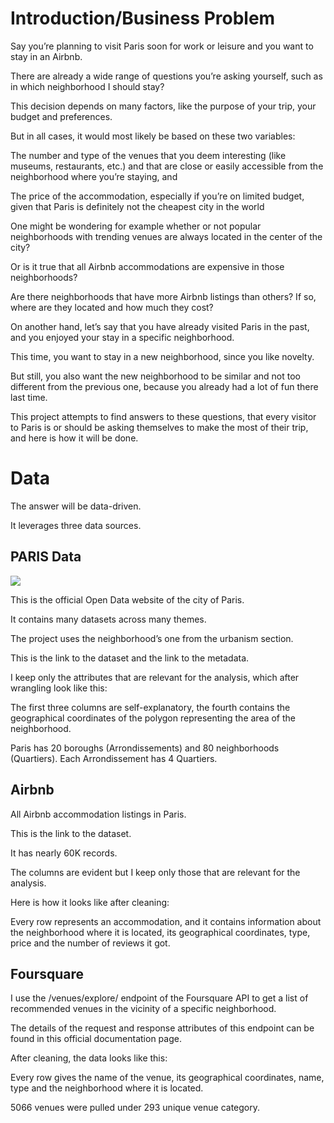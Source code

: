 # Introduction/Business Problem
Say you’re planning to visit Paris soon for work or leisure and you want to stay in an Airbnb.

There are already a wide range of questions you’re asking yourself, such as in which neighborhood I should stay?

This decision depends on many factors, like the purpose of your trip, your budget and preferences.

But in all cases, it would most likely be based on these two variables:

The number and type of the venues that you deem interesting (like museums, restaurants, etc.) and that are close or easily accessible from the neighborhood where you’re staying, and

The price of the accommodation, especially if you’re on limited budget, given that Paris is definitely not the cheapest city in the world

One might be wondering for example whether or not popular neighborhoods with trending venues are always located in the center of the city?

Or is it true that all Airbnb accommodations are expensive in those neighborhoods?

Are there neighborhoods that have more Airbnb listings than others? If so, where are they located and how much they cost?

On another hand, let’s say that you have already visited Paris in the past, and you enjoyed your stay in a specific neighborhood.

This time, you want to stay in a new neighborhood, since you like novelty.

But still, you also want the new neighborhood to be similar and not too different from the previous one, because you already had a lot of fun there last time.

This project attempts to find answers to these questions, that every visitor to Paris is or should be asking themselves to make the most of their trip, and here is how it will be done.

# Data
The answer will be data-driven.

It leverages three data sources.

## PARIS Data

<img src="https://opendata.paris.fr/assets/theme_image/header.png"/>

This is the official Open Data website of the city of Paris.

It contains many datasets across many themes.

The project uses the neighborhood’s one from the urbanism section.

This is the link to the dataset and the link to the metadata.

I keep only the attributes that are relevant for the analysis, which after wrangling look like this:

The first three columns are self-explanatory, the fourth contains the geographical coordinates of the polygon representing the area of the neighborhood.

Paris has 20 boroughs (Arrondissements) and 80 neighborhoods (Quartiers). Each Arrondissement has 4 Quartiers.

## Airbnb

All Airbnb accommodation listings in Paris.

This is the link to the dataset.

It has nearly 60K records.

The columns are evident but I keep only those that are relevant for the analysis.

Here is how it looks like after cleaning:

Every row represents an accommodation, and it contains information about the neighborhood where it is located, its geographical coordinates, type, price and the number of reviews it got.

## Foursquare

I use the /venues/explore/ endpoint of the Foursquare API to get a list of recommended venues in the vicinity of a specific neighborhood.

The details of the request and response attributes of this endpoint can be found in this official documentation page.

After cleaning, the data looks like this:

Every row gives the name of the venue, its geographical coordinates, name, type and the neighborhood where it is located.

5066 venues were pulled under 293 unique venue category.
